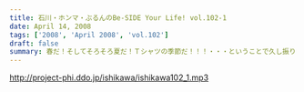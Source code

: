 ```yaml
---
title: 石川・ホンマ・ぶるんのBe-SIDE Your Life! vol.102-1
date: April 14, 2008
tags: ['2008', 'April 2008', 'vol.102']
draft: false
summary: 春だ！そしてそろそろ夏だ！Ｔシャツの季節だ！！！・・・ということで久し振りのビーサイグッズが出現！詳しくはこちらビーサイ公式ＨＰも要チェックや！↓be-side.jpNAMAE
---
```


http://project-phi.ddo.jp/ishikawa/ishikawa102_1.mp3